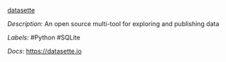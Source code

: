 [datasette](https://github.com/simonw/datasette)

*Description*: An open source multi-tool for exploring and publishing data

*Labels*: #Python #SQLite

*Docs*: https://datasette.io
